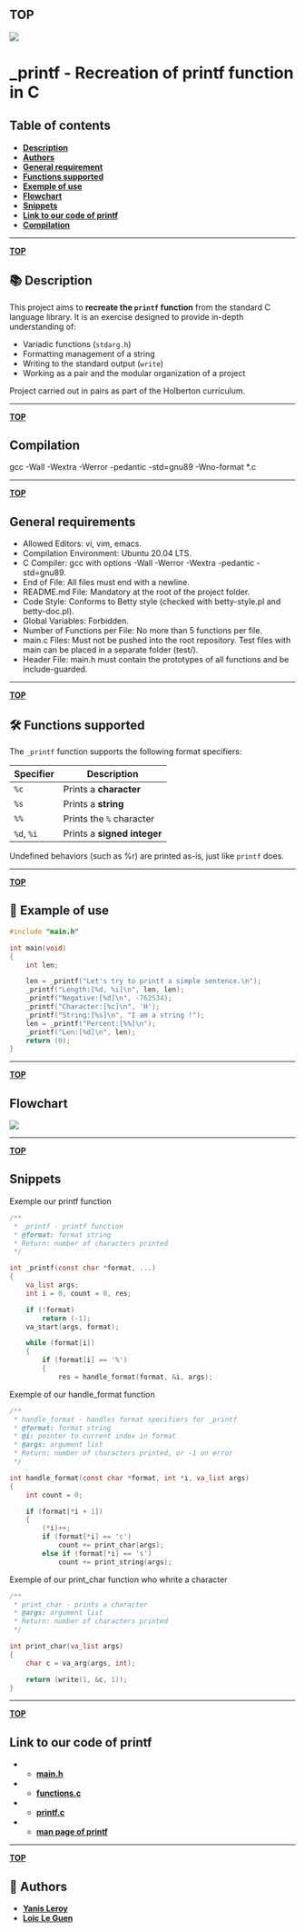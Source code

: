## TOP
<img src= "https://github.com/loicleguen/holbertonschool-printf/blob/main/holberton.png">

# _printf - Recreation of printf function in C

## Table of contents
- **[Description](https://github.com/loicleguen/holbertonschool-printf/blob/main/README.md#-description)**
- **[Authors](https://github.com/loicleguen/holbertonschool-printf/blob/main/README.md#-authors)**
- **[General requirement](https://github.com/loicleguen/holbertonschool-printf/blob/main/README.md#general-requirements)**
- **[Functions supported](https://github.com/loicleguen/holbertonschool-printf/blob/main/README.md#%EF%B8%8F-functions-supported)**
- **[Exemple of use](https://github.com/loicleguen/holbertonschool-printf/blob/main/README.md#-example-of-use)**
- **[Flowchart](https://github.com/loicleguen/holbertonschool-printf/blob/main/README.md#flowchart)**
- **[Snippets](https://github.com/loicleguen/holbertonschool-printf/blob/main/README.md#snippets)**
- **[Link to our code of printf](https://github.com/loicleguen/holbertonschool-printf/blob/main/README.md#link-to-our-code-of-printf)**
- **[Compilation](https://github.com/loicleguen/holbertonschool-printf/blob/main/README.md#compilation)**

---

**[TOP](https://github.com/loicleguen/holbertonschool-printf/blob/main/README.md#top)**

## 📚 Description

This project aims to **recreate the `printf` function** from the standard C language library. It is an exercise designed to provide in-depth understanding of:

- Variadic functions (`stdarg.h`)
- Formatting management of a string
- Writing to the standard output (`write`)
- Working as a pair and the modular organization of a project

Project carried out in pairs as part of the Holberton curriculum.

---

**[TOP](https://github.com/loicleguen/holbertonschool-printf/blob/main/README.md#top)**

## Compilation

gcc -Wall -Wextra -Werror -pedantic -std=gnu89 -Wno-format *.c



---

**[TOP](https://github.com/loicleguen/holbertonschool-printf/blob/main/README.md#top)**

## General requirements

- Allowed Editors: vi, vim, emacs.
- Compilation Environment: Ubuntu 20.04 LTS.
- C Compiler: gcc with options -Wall -Werror -Wextra -pedantic -std=gnu89.
- End of File: All files must end with a newline.
- README.md File: Mandatory at the root of the project folder.
- Code Style: Conforms to Betty style (checked with betty-style.pl and betty-doc.pl).
- Global Variables: Forbidden.
- Number of Functions per File: No more than 5 functions per file.
- main.c Files: Must not be pushed into the root repository. Test files with main can be placed in a separate folder (test/).
- Header File: main.h must contain the prototypes of all functions and be include-guarded.

---

**[TOP](https://github.com/loicleguen/holbertonschool-printf/blob/main/README.md#top)**

## 🛠️ Functions supported

The `_printf` function supports the following format specifiers:

|**Specifier**  | **Description**                     |
|---------------|-------------------------------------|
| `%c`          | Prints a **character**              |
| `%s`          | Prints a **string**                 |
| `%%`          | Prints the `%` character            |
| `%d`, `%i`    | Prints a **signed integer**         |

Undefined behaviors (such as %r) are printed as-is, just like `printf` does.

---

**[TOP](https://github.com/loicleguen/holbertonschool-printf/blob/main/README.md#top)**

## 🧪 Example of use

```c
#include "main.h"

int main(void)
{
    int len;

    len = _printf("Let's try to printf a simple sentence.\n");
    _printf("Length:[%d, %i]\n", len, len);
    _printf("Negative:[%d]\n", -762534);
    _printf("Character:[%c]\n", 'H');
    _printf("String:[%s]\n", "I am a string !");
    len = _printf("Percent:[%%]\n");
    _printf("Len:[%d]\n", len);
    return (0);
}
```
---

**[TOP](https://github.com/loicleguen/holbertonschool-printf/blob/main/README.md#top)**

## Flowchart

<img src= "https://github.com/loicleguen/holbertonschool-printf/blob/main/Flowchartprintf.drawio.png">

---

**[TOP](https://github.com/loicleguen/holbertonschool-printf/blob/main/README.md#top)**

## Snippets

Exemple our printf function
```c
/**
 * _printf - printf function
 * @format: format string
 * Return: number of characters printed
 */

int _printf(const char *format, ...)
{
	va_list args;
	int i = 0, count = 0, res;

	if (!format)
		return (-1);
	va_start(args, format);

	while (format[i])
	{
		if (format[i] == '%')
		{
			res = handle_format(format, &i, args);
```
Exemple of our handle_format function
```c
/**
 * handle_format - handles format specifiers for _printf
 * @format: format string
 * @i: pointer to current index in format
 * @args: argument list
 * Return: number of characters printed, or -1 on error
 */

int handle_format(const char *format, int *i, va_list args)
{
	int count = 0;

	if (format[*i + 1])
	{
		(*i)++;
		if (format[*i] == 'c')
			count += print_char(args);
		else if (format[*i] == 's')
			count += print_string(args);
```
Exemple of our print_char function who whrite a character
```c
/**
 * print_char - prints a character
 * @args: argument list
 * Return: number of characters printed
 */

int print_char(va_list args)
{
	char c = va_arg(args, int);

	return (write(1, &c, 1));
}
```

---

**[TOP](https://github.com/loicleguen/holbertonschool-printf/blob/main/README.md#top)**

## Link to our code of printf

- - **[main.h](https://github.com/loicleguen/holbertonschool-printf/blob/main/main.h)**
- - **[functions.c](https://github.com/loicleguen/holbertonschool-printf/blob/main/functions.c)**
- - **[printf.c](https://github.com/loicleguen/holbertonschool-printf/blob/main/printf.c)**
- - **[man page of printf](https://github.com/loicleguen/holbertonschool-printf/blob/main/man_3_printf.3)**

---

**[TOP](https://github.com/loicleguen/holbertonschool-printf/blob/main/README.md#top)**

## 👥 Authors

- **[Yanis Leroy](https://github.com/LEROY-Yanis)**  
- **[Loic Le Guen](https://github.com/loicleguen)**
